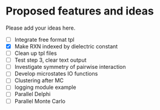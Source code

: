 # Proposed features and ideas 
Please add your ideas here.

 - [ ] Integrate free format tpl
 - [x] Make RXN indexed by dielectric constant
 - [ ] Clean up tpl files
 - [ ] Test step 3, clear text output
 - [ ] Investigate symmetry of pairwise interaction
 - [ ] Develop microstates IO functions
 - [ ] Clustering after MC
 - [ ] logging module example
 - [ ] Parallel Delphi
 - [ ] Parallel Monte Carlo
